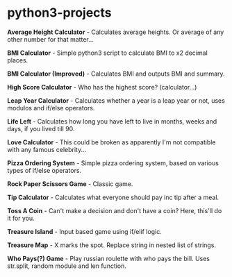 # python3-projects

**Average Height Calculator** - Calculates average heights. Or average of any other number for that matter...

**BMI Calculator** - Simple python3 script to calculate BMI to x2 decimal places.

**BMI Calculator (Improved)** - Calculates BMI and outputs BMI and summary.

**High Score Calculator** - Who has the highest score? (calculator...)

**Leap Year Calculator** - Calculates whether a year is a leap year or not, uses modulos and if/else operators.

**Life Left** - Calculates how long you have left to live in months, weeks and days, if you lived till 90.

**Love Calculator** - This could be broken as apparently I'm not compatible with any famous celebrity...

**Pizza Ordering System** - Simple pizza ordering system, based on various types of if/else operators.

**Rock Paper Scissors Game** - Classic game.

**Tip Calculator** - Calculates what everyone should pay inc tip after a meal.

**Toss A Coin** - Can't make a decision and don't have a coin? Here, this'll do it for you.

**Treasure Island** - Input based game using if/elif logic.  

**Treasure Map** - X marks the spot. Replace string in nested list of strings.

**Who Pays(?) Game** - Play russian roulette with who pays the bill. Uses str.split, random module and len function.
